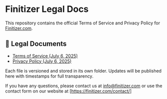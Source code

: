 # Finitizer Legal Docs

This repository contains the official Terms of Service and Privacy Policy for [Finitizer.com](https://finitizer.com).

## 📄 Legal Documents

- [Terms of Service (July 6, 2025)](terms-of-service/Terms-of-Service-2025-07-06.md)
- [Privacy Policy (July 6, 2025)](privacy-policy/Privacy-Policy-2025-07-06.md)

Each file is versioned and stored in its own folder. Updates will be published here with timestamps for full transparency.

If you have any questions, please contact us at [info@finitizer.com](mailto:info@finitizer.com) or use the contact form on our website at
[https://finitizer.com/contact/]


